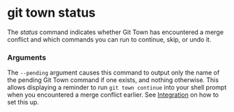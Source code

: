 # git town status

The _status_ command indicates whether Git Town has encountered a merge conflict
and which commands you can run to continue, skip, or undo it.

### Arguments

The `--pending` argument causes this command to output only the name of the
pending Git Town command if one exists, and nothing otherwise. This allows
displaying a reminder to run `git town continue` into your shell prompt when you
encountered a merge conflict earlier. See
[Integration](../integration.md#shell-prompt) on how to set this up.
